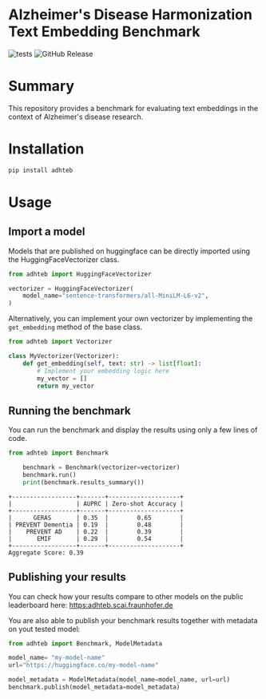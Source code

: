 # Alzheimer's Disease Harmonization Text Embedding Benchmark
![tests](https://github.com/SCAI-BIO/adhteb/actions/workflows/tests.yml/badge.svg) ![GitHub Release](https://img.shields.io/github/v/release/SCAI-BIO/adhteb)
# Summary

This repository provides a benchmark for evaluating text embeddings in the context of Alzheimer's disease research. 

# Installation
```bash
pip install adhteb
```

# Usage

## Import a model

Models that are published on huggingface can be directly imported using the HuggingFaceVectorizer class.

```python
from adhteb import HuggingFaceVectorizer

vectorizer = HuggingFaceVectorizer(
    model_name="sentence-transformers/all-MiniLM-L6-v2",
)
```

Alternatively, you can implement your own vectorizer by implementing the `get_embedding` method of the base class.

```python
from adhteb import Vectorizer

class MyVectorizer(Vectorizer):
    def get_embedding(self, text: str) -> list[float]:
        # Implement your embedding logic here
        my_vector = []
        return my_vector
```
## Running the benchmark

You can run the benchmark and display the results using only a few lines of code.

```python
from adhteb import Benchmark

    benchmark = Benchmark(vectorizer=vectorizer)
    benchmark.run()
    print(benchmark.results_summary())
```
```commandline
+------------------+-------+--------------------+
|                  | AUPRC | Zero-shot Accuracy |
+------------------+-------+--------------------+
|      GERAS       | 0.35  |        0.65        |
| PREVENT Dementia | 0.19  |        0.48        |
|    PREVENT AD    | 0.22  |        0.39        |
|       EMIF       | 0.29  |        0.54        |
+------------------+-------+--------------------+
Aggregate Score: 0.39
```

## Publishing your results

You can check how your results compare to other models on the public leaderboard here:
[https:adhteb.scai.fraunhofer.de](https:adhteb.scai.fraunhofer.de)

You are also able to publish your benchmark results together with metadata on yout tested model:

```python
from adhteb import Benchmark, ModelMetadata

model_name= "my-model-name"
url="https://huggingface.co/my-model-name"

model_metadata = ModelMetadata(model_name=model_name, url=url)
benchmark.publish(model_metadata=model_metadata)
```

